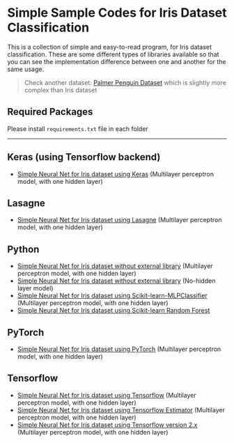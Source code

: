 # Simple Sample Codes for Iris Dataset Classification
This is a collection of simple and easy-to-read program, for Iris dataset classification.
These are some different types of libraries available so that you can see the implementation difference between one and another for the same usage.

> Check another dataset: [Palmer Penguin Dataset](https://github.com/rianrajagede/penguin-python) which is slightly more complex than Iris dataset

## Required Packages

Please install `requirements.txt` file in each folder

---

## Keras (using Tensorflow backend)
- [Simple Neural Net for Iris dataset using Keras][iris_keras] (Multilayer perceptron model, with one hidden layer)

## Lasagne
- [Simple Neural Net for Iris dataset using Lasagne][iris_lasagne] (Multilayer perceptron model, with one hidden layer)

## Python
- [Simple Neural Net for Iris dataset without external library][iris_plain] (Multilayer perceptron model, with one hidden layer) 
- [Simple Neural Net for Iris dataset without external library][iris_plain_2] (No-hidden layer model)
- [Simple Neural Net for Iris dataset using Scikit-learn-MLPClassifier][iris_scikit] (Multilayer perceptron model, with one hidden layer)
- [Simple Neural Net for Iris dataset using Scikit-learn Random Forest][iris_scikit_rf]

## PyTorch
- [Simple Neural Net for Iris dataset using PyTorch][iris_pytorch] (Multilayer perceptron model, with one hidden layer)

## Tensorflow
- [Simple Neural Net for Iris dataset using Tensorflow][iris_tf] (Multilayer perceptron model, with one hidden layer)
- [Simple Neural Net for Iris dataset using Tensorflow Estimator][iris_tf_estimator] (Multilayer perceptron model, with one hidden layer)
- [Simple Neural Net for Iris dataset using Tensorflow version 2.x][iris_tf_2] (Multilayer perceptron model, with one hidden layer)

[iris_keras]:https://github.com/rianrajagede/iris-python/blob/master/Keras/iris_keras.py
[iris_lasagne]:https://github.com/rianrajagede/iris-python/blob/master/Lasagne/iris_lasagne.py
[iris_scikit]:https://github.com/rianrajagede/iris-python/blob/master/Python/iris_scikit_mlp.py
[iris_scikit_rf]:https://github.com/rianrajagede/iris-python/blob/master/Python/iris_scikit_rf.py
[iris_plain]:https://github.com/rianrajagede/iris-python/blob/master/Python/iris_plain_mlp.py
[iris_plain_2]:https://github.com/rianrajagede/iris-python/blob/master/Python/iris_plain_slp.py
[iris_pytorch]:https://github.com/rianrajagede/iris-python/blob/master/Pytorch/iris_pytorch.py
[iris_tf]:https://github.com/rianrajagede/iris-python/blob/master/Tensorflow/iris_tf_v1.py
[iris_tf_estimator]:https://github.com/rianrajagede/iris-python/blob/master/Tensorflow/iris_tf_estimator.py
[iris_tf_2]:https://github.com/rianrajagede/iris-python/blob/master/Tensorflow/iris_tf_v2.py